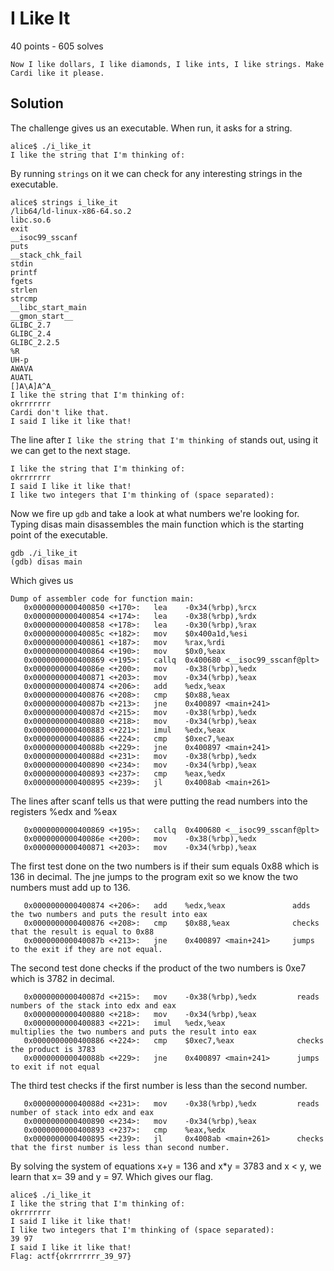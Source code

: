 # I Like It

40 points  - 605 solves

```
Now I like dollars, I like diamonds, I like ints, I like strings. Make Cardi like it please.

```

## Solution


The challenge gives us an executable. When run, it asks for a string. 
```
alice$ ./i_like_it 
I like the string that I'm thinking of: 
```
By running `strings` on it we can check for any interesting strings in the executable.
```
alice$ strings i_like_it 
/lib64/ld-linux-x86-64.so.2
libc.so.6
exit
__isoc99_sscanf
puts
__stack_chk_fail
stdin
printf
fgets
strlen
strcmp
__libc_start_main
__gmon_start__
GLIBC_2.7
GLIBC_2.4
GLIBC_2.2.5
%R	 
UH-p
AWAVA
AUATL
[]A\A]A^A_
I like the string that I'm thinking of: 
okrrrrrrr
Cardi don't like that.
I said I like it like that!
```

The line after `I like the string that I'm thinking of` stands out, using it we can get to the next stage.
```
I like the string that I'm thinking of: 
okrrrrrrr       
I said I like it like that!
I like two integers that I'm thinking of (space separated): 
```

Now we fire up `gdb` and take a look at what numbers we're looking for. Typing disas main disassembles the main function which is the starting point of the executable.
```
gdb ./i_like_it 
(gdb) disas main
```
Which gives us
```
Dump of assembler code for function main:
   0x0000000000400850 <+170>:	lea    -0x34(%rbp),%rcx
   0x0000000000400854 <+174>:	lea    -0x38(%rbp),%rdx
   0x0000000000400858 <+178>:	lea    -0x30(%rbp),%rax
   0x000000000040085c <+182>:	mov    $0x400a1d,%esi
   0x0000000000400861 <+187>:	mov    %rax,%rdi
   0x0000000000400864 <+190>:	mov    $0x0,%eax
   0x0000000000400869 <+195>:	callq  0x400680 <__isoc99_sscanf@plt>
   0x000000000040086e <+200>:	mov    -0x38(%rbp),%edx
   0x0000000000400871 <+203>:	mov    -0x34(%rbp),%eax
   0x0000000000400874 <+206>:	add    %edx,%eax
   0x0000000000400876 <+208>:	cmp    $0x88,%eax
   0x000000000040087b <+213>:	jne    0x400897 <main+241>
   0x000000000040087d <+215>:	mov    -0x38(%rbp),%edx
   0x0000000000400880 <+218>:	mov    -0x34(%rbp),%eax
   0x0000000000400883 <+221>:	imul   %edx,%eax
   0x0000000000400886 <+224>:	cmp    $0xec7,%eax
   0x000000000040088b <+229>:	jne    0x400897 <main+241>
   0x000000000040088d <+231>:	mov    -0x38(%rbp),%edx
   0x0000000000400890 <+234>:	mov    -0x34(%rbp),%eax
   0x0000000000400893 <+237>:	cmp    %eax,%edx
   0x0000000000400895 <+239>:	jl     0x4008ab <main+261>
```
The lines after scanf tells us that were putting the read numbers into the registers %edx and %eax
```
   0x0000000000400869 <+195>:	callq  0x400680 <__isoc99_sscanf@plt>
   0x000000000040086e <+200>:	mov    -0x38(%rbp),%edx
   0x0000000000400871 <+203>:	mov    -0x34(%rbp),%eax
```

The first test done on the two numbers is if their sum equals 0x88 which is 136 in decimal. The jne jumps to the program exit so we know the two numbers must add up to 136.
```
   0x0000000000400874 <+206>:	add    %edx,%eax               adds the two numbers and puts the result into eax
   0x0000000000400876 <+208>:	cmp    $0x88,%eax              checks that the result is equal to 0x88
   0x000000000040087b <+213>:	jne    0x400897 <main+241>     jumps to the exit if they are not equal.
```

The second test done checks if the product of the two numbers is 0xe7 which is 3782 in decimal.
```
   0x000000000040087d <+215>:	mov    -0x38(%rbp),%edx         reads numbers of the stack into edx and eax
   0x0000000000400880 <+218>:	mov    -0x34(%rbp),%eax 
   0x0000000000400883 <+221>:	imul   %edx,%eax                multiplies the two numbers and puts the result into eax
   0x0000000000400886 <+224>:	cmp    $0xec7,%eax              checks the product is 3783 
   0x000000000040088b <+229>:	jne    0x400897 <main+241>      jumps to exit if not equal
```
The third test checks if the first number is less than the second number. 
```
   0x000000000040088d <+231>:	mov    -0x38(%rbp),%edx         reads number of stack into edx and eax
   0x0000000000400890 <+234>:	mov    -0x34(%rbp),%eax
   0x0000000000400893 <+237>:	cmp    %eax,%edx                
   0x0000000000400895 <+239>:	jl     0x4008ab <main+261>      checks that the first number is less than second number.
```
By solving the system of equations x+y = 136 and x*y = 3783 and x < y, we learn that x= 39 and y = 97. Which gives our flag.
```
alice$ ./i_like_it 
I like the string that I'm thinking of: 
okrrrrrrr
I said I like it like that!
I like two integers that I'm thinking of (space separated): 
39 97
I said I like it like that!
Flag: actf{okrrrrrrr_39_97}
```
